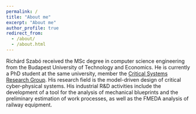 ```yaml
---
permalink: /
title: "About me"
excerpt: "About me"
author_profile: true
redirect_from: 
  - /about/
  - /about.html
---
```


Richárd Szabó received the MSc degree in computer science engineering from the Budapest University of Technology and Economics. He is currently a PhD student at the same university, member the [Critical Systems Research Group](https://ftsrg.mit.bme.hu/). His research field is the model-driven design of critical cyber-physical systems. His industrial R&D activities include the development of a tool for the analysis of mechanical blueprints and the preliminary estimation of work processes, as well as the FMEDA analysis of railway equipment.
